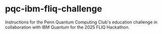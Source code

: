 # pqc-ibm-fliq-challenge
Instructions for the Penn Quantum Computing Club's education challenge in collaboration with IBM Quantum for the 2025 FLIQ Hackathon.

